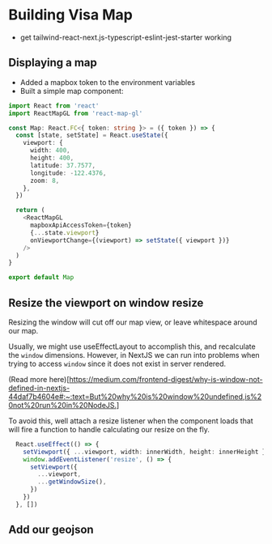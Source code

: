 # Building Visa Map

- get tailwind-react-next.js-typescript-eslint-jest-starter working

## Displaying a map

- Added a mapbox token to the environment variables
- Built a simple map component:

```ts
import React from 'react'
import ReactMapGL from 'react-map-gl'

const Map: React.FC<{ token: string }> = ({ token }) => {
  const [state, setState] = React.useState({
    viewport: {
      width: 400,
      height: 400,
      latitude: 37.7577,
      longitude: -122.4376,
      zoom: 8,
    },
  })

  return (
    <ReactMapGL
      mapboxApiAccessToken={token}
      {...state.viewport}
      onViewportChange={(viewport) => setState({ viewport })}
    />
  )
}

export default Map
```


## Resize the viewport on window resize

Resizing the window will cut off our map view, or leave whitespace around our map.

Usually, we might use useEffectLayout to accomplish this, and recalculate the `window` dimensions. However, in NextJS we can run into problems when trying to access `window` since it does not exist in server rendered.

(Read more here)[https://medium.com/frontend-digest/why-is-window-not-defined-in-nextjs-44daf7b4604e#:~:text=But%20why%20is%20window%20undefined,is%20not%20run%20in%20NodeJS.]

To avoid this, well attach a resize listener when the component loads that will fire a function to handle calculating our resize on the fly.

```ts
  React.useEffect(() => {
    setViewport({ ...viewport, width: innerWidth, height: innerHeight })
    window.addEventListener('resize', () => {
      setViewport({
        ...viewport,
        ...getWindowSize(),
      })
    })
  }, [])
```

## Add our geojson

